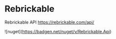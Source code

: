 # Rebrickable
Rebrickable API
https://rebrickable.com/api/

!\[nuget\](https://badgen.net/nuget/v/Rebrickable.Api)


